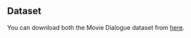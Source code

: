 ## Dataset

You can download both the Movie Dialogue dataset from [here](https://drive.google.com/drive/folders/1vi9HAJ2_NZ_n8JL9igAu-eDAFr-kjxsD?usp=sharing).
